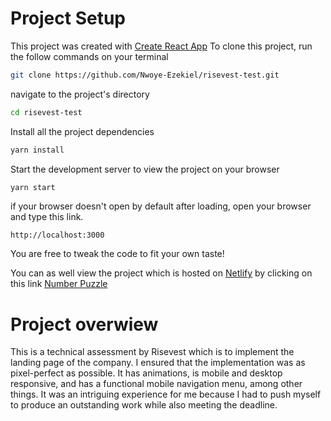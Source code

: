 # Project Setup

This project was created with [Create React App]
To clone this project, run the follow commands on your terminal

```sh
git clone https://github.com/Nwoye-Ezekiel/risevest-test.git
```

navigate to the project's directory

```sh
cd risevest-test
```

Install all the project dependencies

```sh
yarn install
```

Start the development server to view the project on your browser

```sh
yarn start
```

if your browser doesn't open by default after loading, open your browser and type this link.

`http://localhost:3000`

You are free to tweak the code to fit your own taste!

You can as well view the project which is hosted on [Netlify] by clicking on this link
[Number Puzzle]

# Project overwiew

This is a technical assessment by Risevest which is to implement the landing page of the company. I ensured that the implementation was as pixel-perfect as possible. It has animations, is mobile and desktop responsive, and has a functional mobile navigation menu, among other things. It was an intriguing experience for me because I had to push myself to produce an outstanding work while also meeting the deadline.

[create react app]: https://create-react-app.dev
[netlify]: https://www.netlify.com/
[Number Puzzle]: https://number-slide-puzzle.netlify.app/
